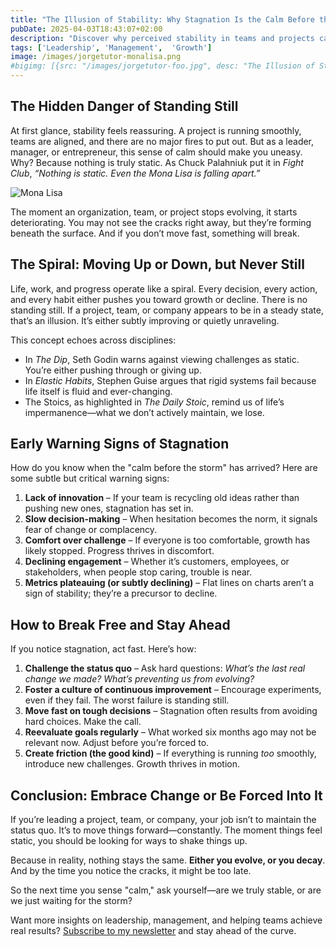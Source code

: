 ```yaml
---
title: "The Illusion of Stability: Why Stagnation Is the Calm Before the Storm"
pubDate: 2025-04-03T18:43:07+02:00
description: "Discover why perceived stability in teams and projects can be dangerous. Learn how to spot stagnation early and lead continuous progress before it's too late."
tags: ['Leadership', 'Management',  'Growth']
image: /images/jorgetutor-monalisa.png
#bigimg: [{src: "/images/jorgetutor-foo.jpg", desc: "The Illusion of Stability"}]
---
```

## The Hidden Danger of Standing Still  

At first glance, stability feels reassuring. A project is running smoothly, teams are aligned, and there are no major fires to put out. But as a leader, manager, or entrepreneur, this sense of calm should make you uneasy. Why? Because nothing is truly static. As Chuck Palahniuk put it in *Fight Club*, *“Nothing is static. Even the Mona Lisa is falling apart.”*

![Mona Lisa](/images/jorgetutor-monalisa.png)

The moment an organization, team, or project stops evolving, it starts deteriorating. You may not see the cracks right away, but they’re forming beneath the surface. And if you don’t move fast, something will break.  

## The Spiral: Moving Up or Down, but Never Still  

Life, work, and progress operate like a spiral. Every decision, every action, and every habit either pushes you toward growth or decline. There is no standing still. If a project, team, or company appears to be in a steady state, that’s an illusion. It’s either subtly improving or quietly unraveling.  

This concept echoes across disciplines:  

- In *The Dip*, Seth Godin warns against viewing challenges as static. You’re either pushing through or giving up.  
- In *Elastic Habits*, Stephen Guise argues that rigid systems fail because life itself is fluid and ever-changing.  
- The Stoics, as highlighted in *The Daily Stoic*, remind us of life’s impermanence—what we don’t actively maintain, we lose.

## Early Warning Signs of Stagnation  

How do you know when the "calm before the storm" has arrived? Here are some subtle but critical warning signs:  

1. **Lack of innovation** – If your team is recycling old ideas rather than pushing new ones, stagnation has set in.  
2. **Slow decision-making** – When hesitation becomes the norm, it signals fear of change or complacency.  
3. **Comfort over challenge** – If everyone is too comfortable, growth has likely stopped. Progress thrives in discomfort.  
4. **Declining engagement** – Whether it’s customers, employees, or stakeholders, when people stop caring, trouble is near.  
5. **Metrics plateauing (or subtly declining)** – Flat lines on charts aren’t a sign of stability; they’re a precursor to decline.  

## How to Break Free and Stay Ahead  

If you notice stagnation, act fast. Here’s how:  

1. **Challenge the status quo** – Ask hard questions: *What’s the last real change we made? What’s preventing us from evolving?*  
2. **Foster a culture of continuous improvement** – Encourage experiments, even if they fail. The worst failure is standing still.  
3. **Move fast on tough decisions** – Stagnation often results from avoiding hard choices. Make the call.  
4. **Reevaluate goals regularly** – What worked six months ago may not be relevant now. Adjust before you’re forced to.  
5. **Create friction (the good kind)** – If everything is running *too* smoothly, introduce new challenges. Growth thrives in motion.  

## Conclusion: Embrace Change or Be Forced Into It  

If you’re leading a project, team, or company, your job isn’t to maintain the status quo. It’s to move things forward—constantly. The moment things feel static, you should be looking for ways to shake things up.  

Because in reality, nothing stays the same. **Either you evolve, or you decay**. And by the time you notice the cracks, it might be too late.  

So the next time you sense "calm," ask yourself—are we truly stable, or are we just waiting for the storm?  

Want more insights on leadership, management, and helping teams achieve real results? [Subscribe to my newsletter](https://jorgetutor.substack.com/subscribe) and stay ahead of the curve.  


